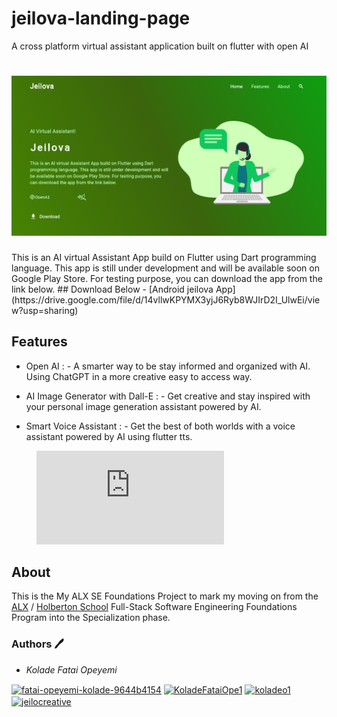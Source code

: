 # jeilova-landing-page
A cross platform virtual assistant application built on flutter with open AI

<h1 align="center"><img src="./images/landing-page.png"></h1>
This is an AI virtual Assistant App build on Flutter using Dart programming language. This app is still under development and will be available soon on Google Play Store. For testing purpose, you can download the app from the link below.
## Download Below
- [Android jeilova App](https://drive.google.com/file/d/14vllwKPYMX3yjJ6Ryb8WJIrD2I_UlwEi/view?usp=sharing)

## Features

- Open AI : - A smarter way to be stay informed and organized with AI. Using ChatGPT in a more creative easy to access way. 

- AI Image Generator with Dall-E :  - Get creative and stay inspired with your personal image generation assistant powered by AI.

- Smart Voice Assistant : - Get the best of both worlds with a voice assistant powered by AI using flutter tts.

<!-- Features demo Video -->
<figure class="video_container">
  <iframe src="https://github-production-user-asset-6210df.s3.amazonaws.com/44504553/245128326-bfdbbfde-c48d-4fb0-acf9-9a804f69f39f.mp4" frameborder="0" allowfullscreen="true"> </iframe>
</figure>
<!-- Features demo Video -->

## About
This is the My ALX SE Foundations Project to mark my moving on from the [ALX](https://www.alxafrica.com/) / [Holberton School](https://www.holbertonschool.com/) Full-Stack Software Engineering Foundations Program into the Specialization phase.

### Authors :pen:

* *Kolade Fatai Opeyemi* 

 <a href="https://linkedin.com/in/fatai-opeyemi-kolade-9644b4154" target="blank"><img align="center" src="https://raw.githubusercontent.com/rahuldkjain/github-profile-readme-generator/master/src/images/icons/Social/linked-in-alt.svg" alt="fatai-opeyemi-kolade-9644b4154" height="30" width="40" /></a>
      <a href="https://twitter.com/KoladeFataiOpe1" target="blank"><img align="center" src="https://raw.githubusercontent.com/rahuldkjain/github-profile-readme-generator/master/src/images/icons/Social/twitter.svg" alt="KoladeFataiOpe1" height="30" width="40" /></a>
      <a href="https://fb.com/koladeo1" target="blank"><img align="center" src="https://raw.githubusercontent.com/rahuldkjain/github-profile-readme-generator/master/src/images/icons/Social/facebook.svg" alt="koladeo1" height="30" width="40" /></a>
      <a href="https://instagram.com/jeilocreative" target="blank"><img align="center" src="https://raw.githubusercontent.com/rahuldkjain/github-profile-readme-generator/master/src/images/icons/Social/instagram.svg" alt="jeilocreative" height="30" width="40" /></a>
      
      
      



 

